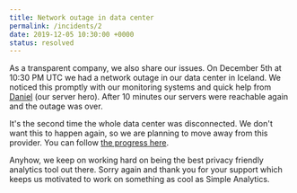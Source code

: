 ```yaml
---
title: Network outage in data center
permalink: /incidents/2
date: 2019-12-05 10:30:00 +0000
status: resolved
---
```


As a transparent company, we also share our issues. On December 5th at 10:30 PM UTC we had a network outage in our data center in Iceland. We noticed this promptly with our monitoring systems and quick help from [Daniel](https://twitter.com/DanielLockyer) (our server hero). After 10 minutes our servers were reachable again and the outage was over.

It's the second time the whole data center was disconnected. We don't want this to happen again, so we are planning to move away from this provider. You can follow [the progress here](https://github.com/simpleanalytics/roadmap/issues/180).

Anyhow, we keep on working hard on being the best privacy friendly analytics tool out there. Sorry again and thank you for your support which keeps us motivated to  work on something as cool as Simple Analytics.
